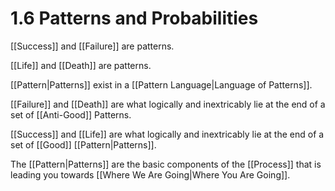 # 1.6 Patterns and Probabilities
[[Success]] and [[Failure]] are patterns. 

[[Life]] and [[Death]] are patterns. 

[[Pattern|Patterns]] exist in a [[Pattern Language|Language of Patterns]]. 

[[Failure]] and [[Death]] are what logically and inextricably lie at the end of a set of [[Anti-Good]] Patterns. 

[[Success]] and [[Life]] are what logically and inextricably lie at the end of a set of [[Good]] [[Pattern|Patterns]]. 

The [[Pattern|Patterns]] are the basic components of the [[Process]] that is leading you towards [[Where We Are Going|Where You Are Going]]. 